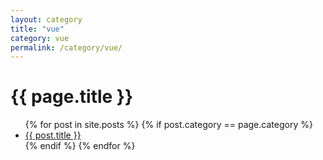 ```yaml
---
layout: category
title: "vue"
category: vue
permalink: /category/vue/
---
```

<h1>{{ page.title }}</h1>

<ul>
  {% for post in site.posts %}
    {% if post.category == page.category %}
      <li>
        <a href="{{ post.url }}">{{ post.title }}</a>
      </li>
    {% endif %}
  {% endfor %}
</ul>
